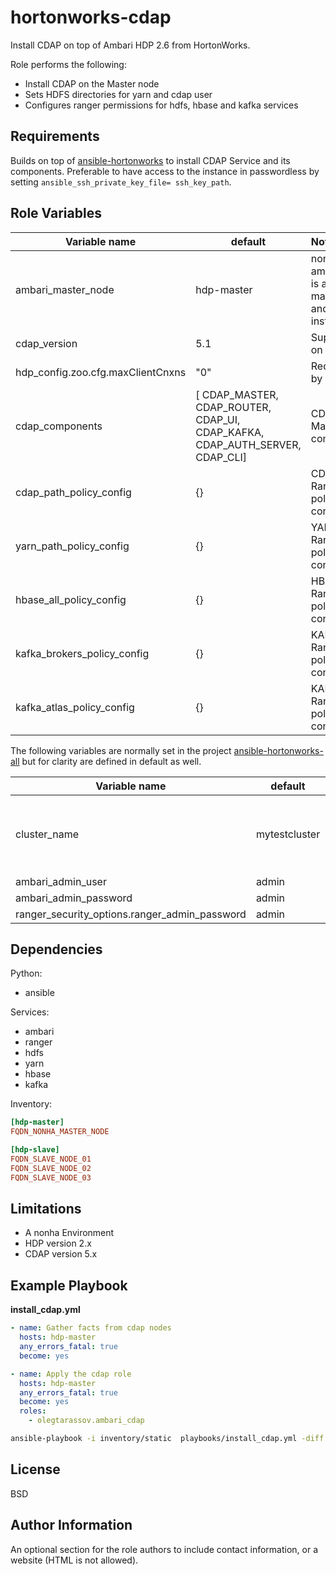 hortonworks-cdap
================

Install CDAP on top of Ambari HDP 2.6 from HortonWorks.

Role performs the following:

- Install CDAP on the Master node
- Sets HDFS directories for yarn and cdap user
- Configures ranger permissions for hdfs, hbase and kafka services

Requirements
------------

Builds on top of [ansible-hortonworks](https://github.com/hortonworks/ansible-hortonworks) to install CDAP Service and its components. Preferable to have access to the instance in passwordless by setting `ansible_ssh_private_key_file= ssh_key_path`.

Role Variables
--------------

| Variable name                     | default                                                                      | Notes                                                   |
| --------------------------------- | ---------------------------------------------------------------------------- | :------------------------------------------------------ |
| ambari_master_node                | hdp-master                                                                   | nonha ambari node is also master node and cdap instance |
| cdap_version                      | 5.1                                                                          | Supported on 5.x only                                   |
| hdp_config.zoo.cfg.maxClientCnxns | "0"                                                                          | Requirement by CDAP                                     |
| cdap_components                   | [ CDAP_MASTER, CDAP_ROUTER, CDAP_UI, CDAP_KAFKA, CDAP_AUTH_SERVER, CDAP_CLI] | CDAP Mandatory components                               |
| cdap_path_policy_config           | {}                                                                           | CDAP Ranger policy configuration                        |
| yarn_path_policy_config           | {}                                                                           | YARN Ranger policy configuration                        |
| hbase_all_policy_config           | {}                                                                           | HBASE Ranger policy configuration                       |
| kafka_brokers_policy_config       | {}                                                                           | KAFKA Ranger policy configuration                       |
| kafka_atlas_policy_config         | {}                                                                           | KAFKA Ranger policy configuration                       |

The following variables are normally set in the project [ansible-hortonworks-all](https://github.com/hortonworks/ansible-hortonworks/blob/master/playbooks/group_vars/all) but for clarity are defined in default as well.

| Variable name                                 | default       | Notes                                                |
| --------------------------------------------- | ------------- | :--------------------------------------------------- |
| cluster_name                                  | mytestcluster | Need to Overwrite this or all ambari tasks will fail |
| ambari_admin_user                             | admin         |                                                      |
| ambari_admin_password                         | admin         |                                                      |
| ranger_security_options.ranger_admin_password | admin         |                                                      |

Dependencies
------------

Python:

- ansible

Services:

- ambari
- ranger
- hdfs
- yarn
- hbase
- kafka

Inventory:

```ini
[hdp-master]
FQDN_NONHA_MASTER_NODE

[hdp-slave]
FQDN_SLAVE_NODE_01
FQDN_SLAVE_NODE_02
FQDN_SLAVE_NODE_03
```

Limitations
-----------

- A nonha Environment
- HDP version 2.x
- CDAP version 5.x

Example Playbook
----------------

**install_cdap.yml**

```yaml
- name: Gather facts from cdap nodes
  hosts: hdp-master
  any_errors_fatal: true
  become: yes

- name: Apply the cdap role
  hosts: hdp-master
  any_errors_fatal: true
  become: yes
  roles:
    - olegtarassov.ambari_cdap
```

```bash
ansible-playbook -i inventory/static  playbooks/install_cdap.yml -diff
```

License
-------

BSD

Author Information
------------------

An optional section for the role authors to include contact information, or a website (HTML is not allowed).
